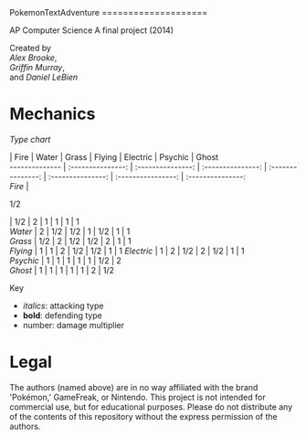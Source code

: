 <head><link rel="stylesheet" type="text/css" href="test.css"></head>
PokemonTextAdventure
====================

AP Computer Science A final project (2014)  
  
Created by  
_Alex Brooke_,  
_Griffin Murray_,  
and _Daniel LeBien_  

Mechanics
=========

_Type chart_  
  
 
 | Fire | Water | Grass | Flying | Electric | Psychic | Ghost  
 -------------- | :---------------: | :---------------: | :---------------: | :---------------: | :---------------: | :----------------: | :---------------:  
 _Fire_ | <p class="nve">1/2</p> | 1/2 | 2 | 1 | 1 | 1 | 1  
 _Water_ | 2 | 1/2 | 1/2 | 1 | 1/2 | 1 | 1  
 _Grass_ | 1/2 | 2 | 1/2 | 1/2 | 2 | 1 | 1  
 _Flying_ | 1 | 1 | 2 | 1/2 | 1/2 | 1 | 1 
 _Electric_ | 1 | 2 | 1/2 | 2 | 1/2 | 1 | 1  
 _Psychic_ | 1 | 1 | 1 | 1 | 1 | 1/2 | 2  
 _Ghost_ | 1 | 1 | 1 | 1 | 1 | 2 | 1/2

Key
- _italics_: attacking type
- __bold__: defending type
- number: damage multiplier

Legal
=====
The authors (named above) are in no way affiliated with the brand 'Pokémon,' GameFreak, or Nintendo. This project is not intended for commercial use, but for educational purposes. Please do not distribute any of the contents of this repository without the express permission of the authors. 

